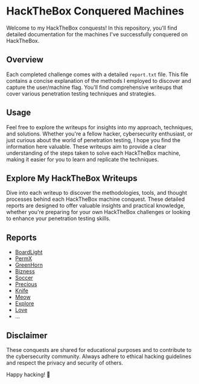 # HackTheBox Conquered Machines

Welcome to my HackTheBox conquests! In this repository, you'll find detailed documentation for the machines I've successfully conquered on HackTheBox.

## Overview

Each completed challenge comes with a detailed `report.txt` file. This file contains a concise explanation of the methods I employed to discover and capture the user/machine flag. You'll find comprehensive writeups that cover various penetration testing techniques and strategies.

## Usage

Feel free to explore the writeups for insights into my approach, techniques, and solutions. Whether you're a fellow hacker, cybersecurity enthusiast, or just curious about the world of penetration testing, I hope you find the information here valuable. These writeups aim to provide a clear understanding of the steps taken to solve each HackTheBox machine, making it easier for you to learn and replicate the techniques.

## Explore My HackTheBox Writeups

Dive into each writeup to discover the methodologies, tools, and thought processes behind each HackTheBox machine conquest. These detailed reports are designed to offer valuable insights and practical knowledge, whether you're preparing for your own HackTheBox challenges or looking to enhance your penetration testing skills.


## Reports

- [BoardLight](./BoardLight/report.md)
- [PermX](./PermX/report.md)
- [GreenHorn](./GreenHorn/report.md)
- [Bizness](./Bizness/report.md)
- [Soccer](./Soccer/report.md)
- [Precious](./Precious/report.md)
- [Knife](./Knife/report.md)
- [Meow](./Meow/report.md)
- [Explore](./Explore/report.md)
- [Love](./Love/report.md)
- ...

## Disclaimer

These conquests are shared for educational purposes and to contribute to the cybersecurity community. Always adhere to ethical hacking guidelines and respect the privacy and security of others.

Happy hacking! 🚀

